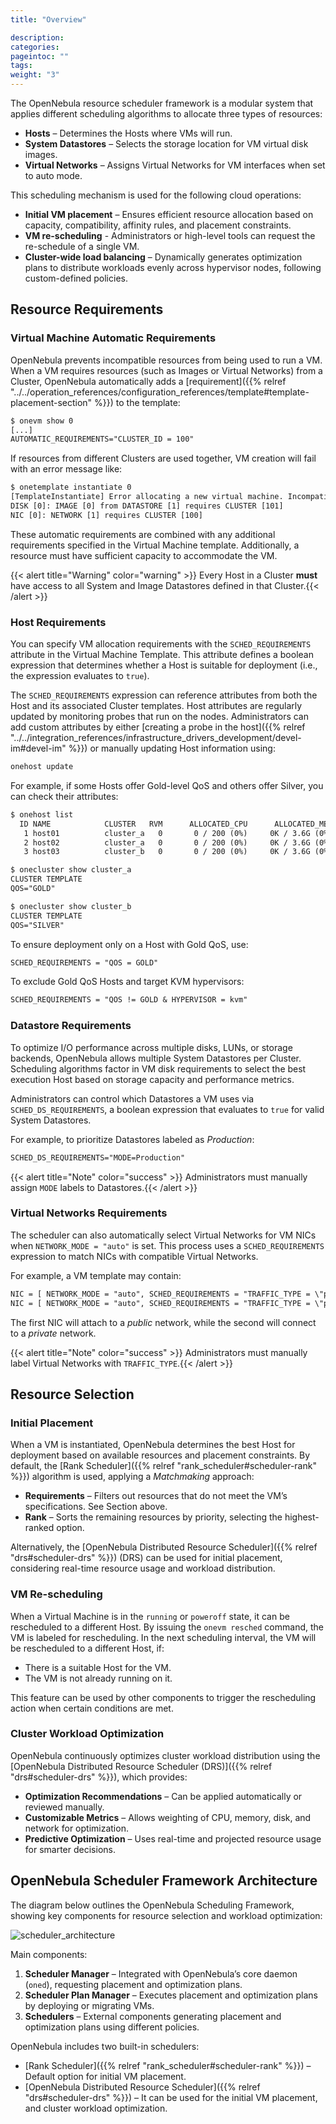 ```yaml
---
title: "Overview"

description:
categories:
pageintoc: ""
tags:
weight: "3"
---
```


<a id="scheduler-overview"></a>

<!--# Resource Scheduler Overview -->

The OpenNebula resource scheduler framework is a modular system that applies different scheduling algorithms to allocate three types of resources:

- **Hosts** – Determines the Hosts where VMs will run.
- **System Datastores** – Selects the storage location for VM virtual disk images.
- **Virtual Networks** – Assigns Virtual Networks for VM interfaces when set to auto mode.

This scheduling mechanism is used for the following cloud operations:

- **Initial VM placement** – Ensures efficient resource allocation based on capacity, compatibility, affinity rules, and placement constraints.
- **VM re-scheduling** - Administrators or high-level tools can request the re-schedule of a single VM.
- **Cluster-wide load balancing** – Dynamically generates optimization plans to distribute workloads evenly across hypervisor nodes, following custom-defined policies.

## Resource Requirements

### Virtual Machine Automatic Requirements

OpenNebula prevents incompatible resources from being used to run a VM. When a VM requires resources (such as Images or Virtual Networks) from a Cluster, OpenNebula automatically adds a [requirement]({{% relref "../../operation_references/configuration_references/template#template-placement-section" %}}) to the template:

```default
$ onevm show 0
[...]
AUTOMATIC_REQUIREMENTS="CLUSTER_ID = 100"
```

If resources from different Clusters are used together, VM creation will fail with an error message like:

```default
$ onetemplate instantiate 0
[TemplateInstantiate] Error allocating a new virtual machine. Incompatible cluster IDs.
DISK [0]: IMAGE [0] from DATASTORE [1] requires CLUSTER [101]
NIC [0]: NETWORK [1] requires CLUSTER [100]
```

These automatic requirements are combined with any additional requirements specified in the Virtual Machine template. Additionally, a resource must have sufficient capacity to accommodate the VM.

{{< alert title="Warning" color="warning" >}}
Every Host in a Cluster **must** have access to all System and Image Datastores defined in that Cluster.{{< /alert >}} 

### Host Requirements

You can specify VM allocation requirements with the `SCHED_REQUIREMENTS` attribute in the Virtual Machine Template. This attribute defines a boolean expression that determines whether a Host is suitable for deployment (i.e., the expression evaluates to `true`).

The `SCHED_REQUIREMENTS` expression can reference attributes from both the Host and its associated Cluster templates. Host attributes are regularly updated by monitoring probes that run on the nodes. Administrators can add custom attributes by either [creating a probe in the host]({{% relref "../../integration_references/infrastructure_drivers_development/devel-im#devel-im" %}}) or manually updating Host information using:

```default
onehost update
```

For example, if some Hosts offer Gold-level QoS and others offer Silver, you can check their attributes:

```default
$ onehost list
  ID NAME            CLUSTER   RVM      ALLOCATED_CPU      ALLOCATED_MEM STAT
   1 host01          cluster_a   0       0 / 200 (0%)     0K / 3.6G (0%) on
   2 host02          cluster_a   0       0 / 200 (0%)     0K / 3.6G (0%) on
   3 host03          cluster_b   0       0 / 200 (0%)     0K / 3.6G (0%) on

$ onecluster show cluster_a
CLUSTER TEMPLATE
QOS="GOLD"

$ onecluster show cluster_b
CLUSTER TEMPLATE
QOS="SILVER"
```

To ensure deployment only on a Host with Gold QoS, use:

```default
SCHED_REQUIREMENTS = "QOS = GOLD"
```

To exclude Gold QoS Hosts and target KVM hypervisors:

```default
SCHED_REQUIREMENTS = "QOS != GOLD & HYPERVISOR = kvm"
```

### Datastore Requirements

To optimize I/O performance across multiple disks, LUNs, or storage backends, OpenNebula allows multiple System Datastores per Cluster. Scheduling algorithms factor in VM disk requirements to select the best execution Host based on storage capacity and performance metrics.

Administrators can control which Datastores a VM uses via `SCHED_DS_REQUIREMENTS`, a boolean expression that evaluates to `true` for valid System Datastores.

For example, to prioritize Datastores labeled as *Production*:

```default
SCHED_DS_REQUIREMENTS="MODE=Production"
```

{{< alert title="Note" color="success" >}}
Administrators must manually assign `MODE` labels to Datastores.{{< /alert >}} 

### Virtual Networks Requirements

The scheduler can also automatically select Virtual Networks for VM NICs when `NETWORK_MODE = "auto"` is set. This process uses a `SCHED_REQUIREMENTS` expression to match NICs with compatible Virtual Networks.

For example, a VM template may contain:

```default
NIC = [ NETWORK_MODE = "auto", SCHED_REQUIREMENTS = "TRAFFIC_TYPE = \"public\"" ]
NIC = [ NETWORK_MODE = "auto", SCHED_REQUIREMENTS = "TRAFFIC_TYPE = \"private\"" ]
```

The first NIC will attach to a *public* network, while the second will connect to a *private* network.

{{< alert title="Note" color="success" >}}
Administrators must manually label Virtual Networks with `TRAFFIC_TYPE`.{{< /alert >}} 

## Resource Selection

### Initial Placement

When a VM is instantiated, OpenNebula determines the best Host for deployment based on available resources and placement constraints. By default, the [Rank Scheduler]({{% relref "rank_scheduler#scheduler-rank" %}}) algorithm is used, applying a *Matchmaking* approach:

- **Requirements** – Filters out resources that do not meet the VM’s specifications. See Section above.
- **Rank** – Sorts the remaining resources by priority, selecting the highest-ranked option.

Alternatively, the [OpenNebula Distributed Resource Scheduler]({{% relref "drs#scheduler-drs" %}}) (DRS) can be used for initial placement, considering real-time resource usage and workload distribution.

### VM Re-scheduling

When a Virtual Machine is in the `running` or `poweroff` state, it can be rescheduled to a different Host. By issuing the `onevm resched` command, the VM is labeled for rescheduling. In the next scheduling interval, the VM will be rescheduled to a different Host, if:

* There is a suitable Host for the VM.
* The VM is not already running on it.

This feature can be used by other components to trigger the rescheduling action when certain conditions are met.

### Cluster Workload Optimization

OpenNebula continuously optimizes cluster workload distribution using the [OpenNebula Distributed Resource Scheduler (DRS)]({{% relref "drs#scheduler-drs" %}}), which provides:

- **Optimization Recommendations** – Can be applied automatically or reviewed manually.
- **Customizable Metrics** – Allows weighting of CPU, memory, disk, and network for optimization.
- **Predictive Optimization** – Uses real-time and projected resource usage for smarter decisions.

## OpenNebula Scheduler Framework Architecture

The diagram below outlines the OpenNebula Scheduling Framework, showing key components for resource selection and workload optimization:

![scheduler_architecture](/images/scheduler_architecture.png)

Main components:

1. **Scheduler Manager** – Integrated with OpenNebula’s core daemon (`oned`), requesting placement and optimization plans.
2. **Scheduler Plan Manager** – Executes placement and optimization plans by deploying or migrating VMs.
3. **Schedulers** – External components generating placement and optimization plans using different policies.

OpenNebula includes two built-in schedulers:

- [Rank Scheduler]({{% relref "rank_scheduler#scheduler-rank" %}}) – Default option for initial VM placement.
- [OpenNebula Distributed Resource Scheduler]({{% relref "drs#scheduler-drs" %}}) – It can be used for the initial VM placement, and cluster workload optimization.
